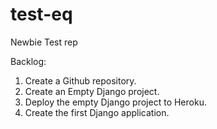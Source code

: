 # test-eq
Newbie Test rep


Backlog:

1. Create a Github repository.<moved to done>
2. Create an Empty Django project.<moved to deployed>
3. Deploy the empty Django project to Heroku.<moved to in deployed>
4. Create the first Django application. <moved to stuck>
